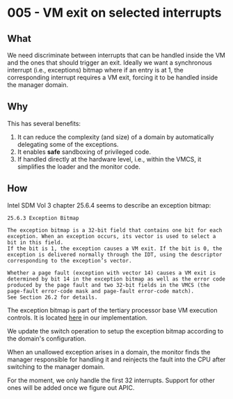 # 005 - VM exit on selected interrupts

## What

We need discriminate between interrupts that can be handled inside the VM and the ones that should trigger an exit.
Ideally we want a synchronous interrupt (i.e., exceptions) bitmap where if an entry is at 1, the corresponding interrupt requires a VM exit, forcing it to be handled inside the manager domain.

## Why

This has several benefits:
1. It can reduce the complexity (and size) of a domain by automatically delegating some of the exceptions.
2. It enables **safe** sandboxing of privileged code.
3. If handled directly at the hardware level, i.e., within the VMCS, it simplifies the loader and the monitor code.

## How

Intel SDM Vol 3 chapter 25.6.4 seems to describe an exception bitmap: 

```
25.6.3 Exception Bitmap

The exception bitmap is a 32-bit field that contains one bit for each exception. When an exception occurs, its vector is used to select a bit in this field.  
If the bit is 1, the exception causes a VM exit. If the bit is 0, the exception is delivered normally through the IDT, using the descriptor corresponding to the exception’s vector.

Whether a page fault (exception with vector 14) causes a VM exit is determined by bit 14 in the exception bitmap as well as the error code produced by the page fault and two 32-bit fields in the VMCS (the page-fault error-code mask and page-fault error-code match).  
See Section 26.2 for details.
```


The exception bitmap is part of the tertiary processor base VM execution controls.
It is located [here](https://github.com/CharlyCst/vmxvmm/blob/main/crates/vmx/src/lib.rs#L604) in our implementation.

We update the switch operation to setup the exception bitmap according to the domain's configuration.

When an unallowed exception arises in a domain, the monitor finds the manager responsible for handling it and reinjects the fault into the CPU after switching to the manager domain. 

For the moment, we only handle the first 32 interrupts.
Support for other ones will be added once we figure out APIC.



